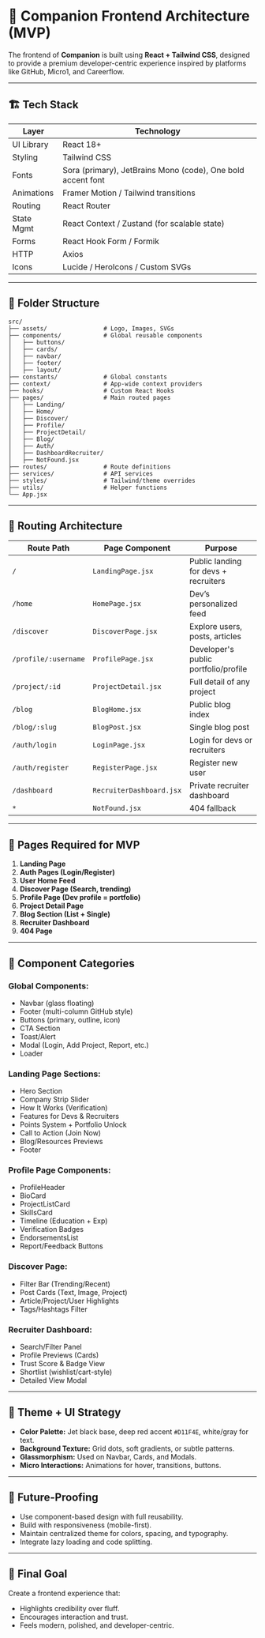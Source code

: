 
# 🧩 Companion Frontend Architecture (MVP)

The frontend of **Companion** is built using **React + Tailwind CSS**, designed to provide a premium developer-centric experience inspired by platforms like GitHub, Micro1, and Careerflow.

---

## 🏗️ Tech Stack

| Layer        | Technology         |
|--------------|--------------------|
| UI Library   | React 18+          |
| Styling      | Tailwind CSS       |
| Fonts        | Sora (primary), JetBrains Mono (code), One bold accent font |
| Animations   | Framer Motion / Tailwind transitions |
| Routing      | React Router       |
| State Mgmt   | React Context / Zustand (for scalable state) |
| Forms        | React Hook Form / Formik |
| HTTP         | Axios              |
| Icons        | Lucide / HeroIcons / Custom SVGs |

---

## 🧱 Folder Structure

```
src/
├── assets/                # Logo, Images, SVGs
├── components/            # Global reusable components
│   ├── buttons/
│   ├── cards/
│   ├── navbar/
│   ├── footer/
│   ├── layout/
├── constants/             # Global constants
├── context/               # App-wide context providers
├── hooks/                 # Custom React Hooks
├── pages/                 # Main routed pages
│   ├── Landing/
│   ├── Home/
│   ├── Discover/
│   ├── Profile/
│   ├── ProjectDetail/
│   ├── Blog/
│   ├── Auth/
│   ├── DashboardRecruiter/
│   ├── NotFound.jsx
├── routes/                # Route definitions
├── services/              # API services
├── styles/                # Tailwind/theme overrides
├── utils/                 # Helper functions
└── App.jsx
```

---

## 🧭 Routing Architecture

| Route Path           | Page Component              | Purpose |
|----------------------|-----------------------------|---------|
| `/`                  | `LandingPage.jsx`           | Public landing for devs + recruiters |
| `/home`              | `HomePage.jsx`              | Dev’s personalized feed |
| `/discover`          | `DiscoverPage.jsx`          | Explore users, posts, articles |
| `/profile/:username` | `ProfilePage.jsx`           | Developer's public portfolio/profile |
| `/project/:id`       | `ProjectDetail.jsx`         | Full detail of any project |
| `/blog`              | `BlogHome.jsx`              | Public blog index |
| `/blog/:slug`        | `BlogPost.jsx`              | Single blog post |
| `/auth/login`        | `LoginPage.jsx`             | Login for devs or recruiters |
| `/auth/register`     | `RegisterPage.jsx`          | Register new user |
| `/dashboard`         | `RecruiterDashboard.jsx`    | Private recruiter dashboard |
| `*`                  | `NotFound.jsx`              | 404 fallback |

---

## 📄 Pages Required for MVP

1. **Landing Page**  
2. **Auth Pages (Login/Register)**  
3. **User Home Feed**  
4. **Discover Page (Search, trending)**  
5. **Profile Page (Dev profile = portfolio)**  
6. **Project Detail Page**  
7. **Blog Section (List + Single)**  
8. **Recruiter Dashboard**  
9. **404 Page**

---

## 🧩 Component Categories

### Global Components:
- Navbar (glass floating)
- Footer (multi-column GitHub style)
- Buttons (primary, outline, icon)
- CTA Section
- Toast/Alert
- Modal (Login, Add Project, Report, etc.)
- Loader

### Landing Page Sections:
- Hero Section
- Company Strip Slider
- How It Works (Verification)
- Features for Devs & Recruiters
- Points System + Portfolio Unlock
- Call to Action (Join Now)
- Blog/Resources Previews
- Footer

### Profile Page Components:
- ProfileHeader
- BioCard
- ProjectListCard
- SkillsCard
- Timeline (Education + Exp)
- Verification Badges
- EndorsementsList
- Report/Feedback Buttons

### Discover Page:
- Filter Bar (Trending/Recent)
- Post Cards (Text, Image, Project)
- Article/Project/User Highlights
- Tags/Hashtags Filter

### Recruiter Dashboard:
- Search/Filter Panel
- Profile Previews (Cards)
- Trust Score & Badge View
- Shortlist (wishlist/cart-style)
- Detailed View Modal

---

## 🧠 Theme + UI Strategy

- **Color Palette:** Jet black base, deep red accent `#D11F4E`, white/gray for text.
- **Background Texture:** Grid dots, soft gradients, or subtle patterns.
- **Glassmorphism:** Used on Navbar, Cards, and Modals.
- **Micro Interactions:** Animations for hover, transitions, buttons.

---

## 🧪 Future-Proofing

- Use component-based design with full reusability.
- Build with responsiveness (mobile-first).
- Maintain centralized theme for colors, spacing, and typography.
- Integrate lazy loading and code splitting.

---

## 🎯 Final Goal

Create a frontend experience that:
- Highlights credibility over fluff.
- Encourages interaction and trust.
- Feels modern, polished, and developer-centric.
